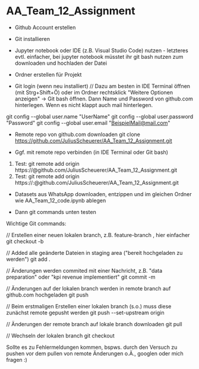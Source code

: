 # AA_Team_12_Assignment

- Github Account erstellen
- Git installieren
- Jupyter notebook oder IDE (z.B. Visual Studio Code) nutzen - letzteres evtl. einfacher, bei jupyter notebook müsstet ihr git bash nutzen zum downloaden und hochladen der Datei
- Ordner erstellen für Projekt

- Git login (wenn neu installiert) 
// Dazu am besten in IDE Terminal öffnen (mit Strg+Shift+Ö) oder im Ordner rechtsklick "Weitere Optionen anzeigen" -> Git bash öffnen. Dann Name und Password von github.com hinterlegen. Wenn es nicht klappt auch mail hinterlegen.

git config --global user.name "UserName"
git config --global user.password "Password"
git config --global user.email "BeispielMail@mail.com"

- Remote repo von github.com downloaden
git clone https://github.com/JuliusScheuerer/AA_Team_12_Assignment.git

- Ggf. mit remote repo verbinden (in IDE Terminal oder Git bash)
1. Test: git remote add origin https://@github.com/JuliusScheuerer/AA_Team_12_Assignment.git
2. Test: git remote add origin https://<UserName>:<Passwort>@github.com/JuliusScheuerer/AA_Team_12_Assignment.git

- Datasets aus WhatsApp downloaden, entzippen und im gleichen Ordner wie AA_Team_12_code.ipynb ablegen

- Dann git commands unten testen


Wichtige Git commands: 

// Erstellen einer neuen lokalen branch, z.B. feature-branch <data-prep-and-cleaning>, hier einfacher <eigener-name>
git checkout -b <name-der-branch>

// Added alle geänderte Dateien in staging area ("bereit hochgeladen zu werden")
git add .

// Änderungen werden commited mit einer Nachricht, z.B. "data preparation" oder "kpi revenue implementiert"
git commit -m <nachricht-deiner-wahl>

// Änderungen auf der lokalen branch werden in remote branch auf github.com hochgeladen 
git push

// Beim erstmaligen Erstellen einer lokalen branch (s.o.) muss diese zunächst remote gepusht werden
git push --set-upstream origin <name-der-branch>

// Änderungen der remote branch auf lokale branch downloaden
git pull

// Wechseln der lokalen branch
git checkout <name-der-branch>

Sollte es zu Fehlermeldungen kommen, bspws. durch den Versuch zu pushen vor dem pullen von remote Änderungen o.Ä., googlen oder mich fragen :)
